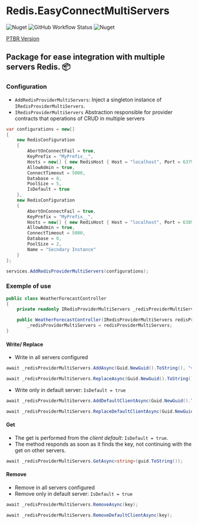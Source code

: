 # Redis.EasyConnectMultiServers 

![Nuget](https://img.shields.io/nuget/dt/Redis.EasyConnectMultiServers)
![GitHub Workflow Status](https://img.shields.io/github/actions/workflow/status/wodsonluiz/Redis.EasyConnectMultiServers/dotnet.yml)
![Nuget](https://img.shields.io/nuget/v/Redis.EasyConnectMultiServers)

[PTBR Version](https://github.com/wodsonluiz/Redis.EasyConnectMultiServers/blob/main/README-PTB.md)

## Package for ease integration with multiple servers Redis. :package:

### Configuration
- `AddRedisProviderMultiServers`: Inject a singleton instance of `IRedisProviderMultiServers`.
- `IRedisProviderMultiServers` Abstraction responsible for provider contracts that operations of CRUD in multiple servers 

```csharp
var configurations = new[]
{
    new RedisConfiguration
    {
        AbortOnConnectFail = true,
        KeyPrefix = "MyPrefix__",
        Hosts = new[] { new RedisHost { Host = "localhost", Port = 6379 } },
        AllowAdmin = true,
        ConnectTimeout = 5000,
        Database = 0,
        PoolSize = 5,
        IsDefault = true
    },
    new RedisConfiguration
    {
        AbortOnConnectFail = true,
        KeyPrefix = "MyPrefix__",
        Hosts = new[] { new RedisHost { Host = "localhost", Port = 6389 } },
        AllowAdmin = true,
        ConnectTimeout = 5000,
        Database = 0,
        PoolSize = 2,
        Name = "Secndary Instance"
    }
};

services.AddRedisProviderMultiServers(configurations);
```

### Exemple of use

```csharp
public class WeatherForecastController
{
    private readonly IRedisProviderMultiServers _redisProviderMultiServers;

    public WeatherForecastController(IRedisProviderMultiServers redisProviderMultiServers) =>
        _redisProviderMultiServers = redisProviderMultiServers;
}
```

#### Write/ Replace
- Write in all servers configured

```csharp
await _redisProviderMultiServers.AddAsync(Guid.NewGuid().ToString(), "value");
```

```csharp
await _redisProviderMultiServers.ReplaceAsync(Guid.NewGuid().ToString(), "value");
```

- Write only in default server: `IsDefault = true`

```csharp
await _redisProviderMultiServers.AddDefaultClientAsync(Guid.NewGuid().ToString(), "value");
```

```csharp
await _redisProviderMultiServers.ReplaceDefaultClientAsync(Guid.NewGuid().ToString(), "value");
```

#### Get
- The get is performed from the _client default_: `IsDefault = true`.
- The method responds as soon as it finds the key, not continuing with the get on other servers.

```csharp
await _redisProviderMultiServers.GetAsync<string>(guid.ToString());
```

#### Remove

- Remove in all servers configured
- Remove only in default server: `IsDefault = true`

```csharp
await _redisProviderMultiServers.RemoveAsync(key);
```

```csharp
await _redisProviderMultiServers.RemoveDefaultClientAsync(key);
```
